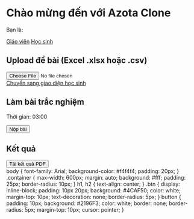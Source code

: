 <html lang="vi">
<head>
  <meta charset="UTF-8">
  <title>Trang chủ - Azota Clone</title>
  <link rel="stylesheet" href="style.css">
</head>
<body>
  <div class="container">
    <h1>Chào mừng đến với Azota Clone</h1>
    <p>Bạn là:</p>
    <a href="teacher.html" class="btn">Giáo viên</a>
    <a href="quiz.html" class="btn">Học sinh</a>
  </div>
</body>
<html lang="vi">
<head>
  <meta charset="UTF-8">
  <title>Giáo viên - Upload đề</title>
  <link rel="stylesheet" href="style.css">
  <script src="xlsx.full.min.js"></script>
</head>
<body>
  <div class="container">
    <h2>Upload đề bài (Excel .xlsx hoặc .csv)</h2>
    <input type="file" id="file-input" accept=".xlsx,.csv" />
    <div id="status"></div>
    <a href="quiz.html" class="btn">Chuyển sang giao diện học sinh</a>
  </div>

  <script>
    document.getElementById('file-input').addEventListener('change', function(e) {
      const file = e.target.files[0];
      const reader = new FileReader();

      reader.onload = function(event) {
        const data = new Uint8Array(event.target.result);
        const workbook = XLSX.read(data, { type: 'array' });
        const sheetName = workbook.SheetNames[0];
        const worksheet = workbook.Sheets[sheetName];
        const jsonData = XLSX.utils.sheet_to_json(worksheet);

        localStorage.setItem('quiz', JSON.stringify(jsonData));
        document.getElementById('status').innerText = 'Tải đề thành công!';
      };

      reader.readAsArrayBuffer(file);
    });
  </script>
</body>
<html lang="vi">
<head>
  <meta charset="UTF-8">
  <title>Làm bài kiểm tra</title>
  <link rel="stylesheet" href="style.css">
</head>
<body>
  <div class="container">
    <h2>Làm bài trắc nghiệm</h2>
    <div id="timer">Thời gian: 03:00</div>
    <form id="quiz-form"></form>
    <button onclick="submitQuiz()">Nộp bài</button>
  </div>

  <script>
    const quiz = JSON.parse(localStorage.getItem('quiz')) || [];
    const form = document.getElementById('quiz-form');

    quiz.forEach((q, i) => {
      const div = document.createElement('div');
      div.innerHTML = `
        <p><strong>${i + 1}. ${q.Question}</strong></p>
        <label><input type="radio" name="q${i}" value="A"> ${q.A}</label><br>
        <label><input type="radio" name="q${i}" value="B"> ${q.B}</label><br>
        <label><input type="radio" name="q${i}" value="C"> ${q.C}</label><br>
      `;
      form.appendChild(div);
    });

    function submitQuiz() {
      let score = 0;
      quiz.forEach((q, i) => {
        const ans = document.querySelector(`input[name="q${i}"]:checked`);
        if (ans && ans.value === q.Correct) score++;
      });
      localStorage.setItem('score', score);
      window.location.href = "result.html";
    }

    // Countdown
    let time = 180; // 3 phút
    const timerDiv = document.getElementById('timer');
    const interval = setInterval(() => {
      const min = Math.floor(time / 60);
      const sec = time % 60;
      timerDiv.innerText = `Thời gian: ${min}:${sec.toString().padStart(2, '0')}`;
      time--;
      if (time < 0) {
        clearInterval(interval);
        submitQuiz();
      }
    }, 1000);
  </script>
</body>
<html lang="vi">
<head>
  <meta charset="UTF-8">
  <title>Kết quả bài làm</title>
  <link rel="stylesheet" href="style.css">
  <script src="https://cdnjs.cloudflare.com/ajax/libs/jspdf/2.5.1/jspdf.umd.min.js"></script>
</head>
<body>
  <div class="container" id="result-container">
    <h2>Kết quả</h2>
    <p id="score"></p>
    <button onclick="downloadPDF()">Tải kết quả PDF</button>
  </div>

  <script>
    const score = localStorage.getItem('score') || 0;
    const total = JSON.parse(localStorage.getItem('quiz')).length;
    document.getElementById('score').innerText = `Bạn đạt: ${score}/${total} điểm`;

    function downloadPDF() {
      const { jsPDF } = window.jspdf;
      const doc = new jsPDF();
      doc.text(`KẾT QUẢ BÀI LÀM`, 10, 10);
      doc.text(`Số câu đúng: ${score}/${total}`, 10, 20);
      doc.save('ket-qua.pdf');
    }
  </script>
</body>
</html>
body {
  font-family: Arial;
  background-color: #f4f4f4;
  padding: 20px;
}
.container {
  max-width: 600px;
  margin: auto;
  background: #fff;
  padding: 25px;
  border-radius: 10px;
}
h1, h2 {
  text-align: center;
}
.btn {
  display: inline-block;
  padding: 10px 20px;
  background: #4CAF50;
  color: white;
  margin-top: 10px;
  text-decoration: none;
  border-radius: 5px;
}
button {
  padding: 10px;
  background: #2196F3;
  color: white;
  border: none;
  border-radius: 5px;
  margin-top: 10px;
  cursor: pointer;
}
